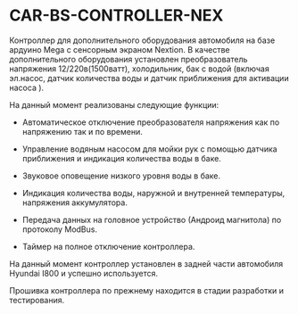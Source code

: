 # CAR-BS-CONTROLLER-NEX

Контроллер для дополнительного оборудования автомобиля на базе ардуино Mega  c сенсорным экраном Nextion. В качестве дополнительного оборудования установлен преобразователь напряжения 12/220в(1500ватт), холодильник, бак с водой (включая эл.насос, датчик количества воды и датчик приближения для активации насоса ). 

На данный момент реализованы следующие функции: 

- Автоматическое отключение преобразователя напряжения как по напряжению так и по времени.

- Управление водяным насосом для мойки рук с помощью датчика приближения и индикация количества воды в баке.

- Звуковое оповещение низкого уровня воды в баке.

- Индикация  количества воды, наружной и внутренней температуры, напряжения аккумулятора. 

- Передача данных на головное устройство (Андроид магнитола) по протоколу ModBus.

- Таймер на полное отключение контроллера.

  

На данный момент контроллер установлен в задней части автомобиля Hyundai I800 и успешно используется.

Прошивка контроллера  по прежнему находится в стадии разработки и тестирования.